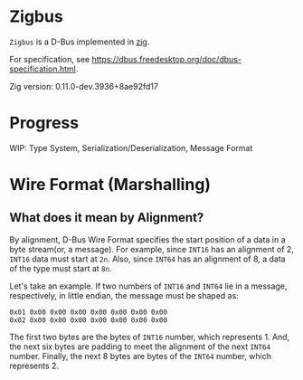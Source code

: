 # Zigbus

`Zigbus` is a D-Bus implemented in [zig](https://ziglang.org/).

For specification, see https://dbus.freedesktop.org/doc/dbus-specification.html.

Zig version: 0.11.0-dev.3936+8ae92fd17

# Progress

WIP: Type System, Serialization/Deserialization, Message Format

# Wire Format (Marshalling)

## What does it mean by Alignment?

By alignment, D-Bus Wire Format specifies the start position of a data in a byte stream(or, a message).
For example, since `INT16` has an alignment of 2, `INT16` data must start at `2n`.
Also, since `INT64` has an alignment of 8, a data of the type must start at `8n`.

Let's take an example.
If two numbers of `INT16` and `INT64` lie in a message, respectively, in little endian,
the message must be shaped as:

```
0x01 0x00 0x00 0x00 0x00 0x00 0x00 0x00
0x02 0x00 0x00 0x00 0x00 0x00 0x00 0x00
```

The first two bytes are the bytes of `INT16` number, which represents 1.
And, the next six bytes are padding to meet the alignment of the next `INT64` number.
Finally, the next 8 bytes are bytes of the `INT64` number, which represents 2.
